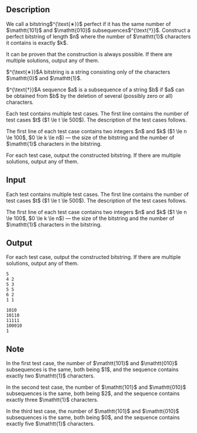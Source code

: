 ## Description

<div><p>We call a bitstring$^{\text{∗}}$ perfect if it has the same number of $\mathtt{101}$ and $\mathtt{010}$ subsequences$^{\text{†}}$. Construct a perfect bitstring of length $n$ where the number of $\mathtt{1}$ characters it contains is exactly $k$.</p><p>It can be proven that the construction is always possible. If there are multiple solutions, output any of them.</p><div class="statement-footnote"><p>$^{\text{∗}}$A bitstring is a string consisting only of the characters $\mathtt{0}$ and $\mathtt{1}$.</p><p>$^{\text{†}}$A sequence $a$ is a subsequence of a string $b$ if $a$ can be obtained from $b$ by the deletion of several (possibly zero or all) characters.</p></div></div><div class="input-specification"><p>Each test contains multiple test cases. The first line contains the number of test cases $t$ ($1 \le t \le 500$). The description of the test cases follows. </p><p>The first line of each test case contains two integers $n$ and $k$ ($1 \le n \le 100$, $0 \le k \le n$)&nbsp;— the size of the bitstring and the number of $\mathtt{1}$ characters in the bitstring.</p></div><div class="output-specification"><p>For each test case, output the constructed bitstring. If there are multiple solutions, output any of them.</p></div>

## Input

<p>Each test contains multiple test cases. The first line contains the number of test cases $t$ ($1 \le t \le 500$). The description of the test cases follows. </p><p>The first line of each test case contains two integers $n$ and $k$ ($1 \le n \le 100$, $0 \le k \le n$)&nbsp;— the size of the bitstring and the number of $\mathtt{1}$ characters in the bitstring.</p>

## Output

<p>For each test case, output the constructed bitstring. If there are multiple solutions, output any of them.</p>





```input1|2,4,6
5
4 2
5 3
5 5
6 2
1 1
```




```output1
1010
10110
11111
100010
1
```



## Note

<p>In the first test case, the number of $\mathtt{101}$ and $\mathtt{010}$ subsequences is the same, both being $1$, and the sequence contains exactly two $\mathtt{1}$ characters.</p><p>In the second test case, the number of $\mathtt{101}$ and $\mathtt{010}$ subsequences is the same, both being $2$, and the sequence contains exactly three $\mathtt{1}$ characters.</p><p>In the third test case, the number of $\mathtt{101}$ and $\mathtt{010}$ subsequences is the same, both being $0$, and the sequence contains exactly five $\mathtt{1}$ characters.</p>
